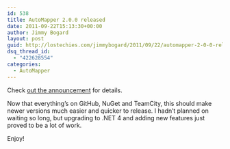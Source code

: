 ```yaml
---
id: 538
title: AutoMapper 2.0.0 released
date: 2011-09-22T15:13:30+00:00
author: Jimmy Bogard
layout: post
guid: http://lostechies.com/jimmybogard/2011/09/22/automapper-2-0-0-released/
dsq_thread_id:
  - "422628554"
categories:
  - AutoMapper
---
```

Check [out the announcement](http://automapper.org/blog/2011/09/22/automapper-20-released/) for details.

Now that everything’s on GitHub, NuGet and TeamCity, this should make newer versions much easier and quicker to release. I hadn’t planned on waiting so long, but upgrading to .NET 4 and adding new features just proved to be a lot of work.

Enjoy!